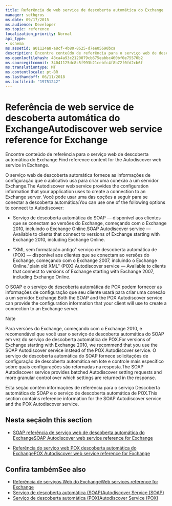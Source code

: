 ```yaml
---
title: Referência de web service de descoberta automática do Exchange
manager: sethgros
ms.date: 09/17/2015
ms.audience: Developer
ms.topic: reference
localization_priority: Normal
api_type:
- schema
ms.assetid: a01124a8-a8cf-4b80-8625-d7ee05690bca
description: Encontre conteúdo de referência para o serviço web de descoberta automática do Exchange.
ms.openlocfilehash: 48ca4a93c2120079cb675eabbc460bf0e75570b2
ms.sourcegitcommit: 34041125dc8c5f993b21cebfc4f8b72f0fd2cb6f
ms.translationtype: MT
ms.contentlocale: pt-BR
ms.lasthandoff: 06/11/2018
ms.locfileid: "19751242"
---
```

# <a name="autodiscover-web-service-reference-for-exchange"></a><span data-ttu-id="664ab-103">Referência de web service de descoberta automática do Exchange</span><span class="sxs-lookup"><span data-stu-id="664ab-103">Autodiscover web service reference for Exchange</span></span>

<span data-ttu-id="664ab-104">Encontre conteúdo de referência para o serviço web de descoberta automática do Exchange.</span><span class="sxs-lookup"><span data-stu-id="664ab-104">Find reference content for the Autodiscover web service in Exchange.</span></span>
  
<span data-ttu-id="664ab-105">O serviço web de descoberta automática fornece as informações de configuração que o aplicativo usa para criar uma conexão a um servidor Exchange.</span><span class="sxs-lookup"><span data-stu-id="664ab-105">The Autodiscover web service provides the configuration information that your application uses to create a connection to an Exchange server.</span></span> <span data-ttu-id="664ab-106">Você pode usar uma das opções a seguir para se conectar a descoberta automática:</span><span class="sxs-lookup"><span data-stu-id="664ab-106">You can use one of the following options to connect to Autodiscover:</span></span>
  
- <span data-ttu-id="664ab-107">Serviço de descoberta automática do SOAP — disponível aos clientes que se conectam ao versões do Exchange, começando com o Exchange 2010, incluindo o Exchange Online.</span><span class="sxs-lookup"><span data-stu-id="664ab-107">SOAP Autodiscover service —Available to clients that connect to versions of Exchange starting with Exchange 2010, including Exchange Online.</span></span>
    
- <span data-ttu-id="664ab-108">"XML sem formatação antigo" serviço de descoberta automática de (POX) — disponível aos clientes que se conectam ao versões do Exchange, começando com o Exchange 2007, incluindo o Exchange Online.</span><span class="sxs-lookup"><span data-stu-id="664ab-108">"plain old XML" (POX) Autodiscover service — Available to clients that connect to versions of Exchange starting with Exchange 2007, including Exchange Online.</span></span> 
    
<span data-ttu-id="664ab-109">O SOAP e o serviço de descoberta automática de POX podem fornecer as informações de configuração que seu cliente usará para criar uma conexão a um servidor Exchange.</span><span class="sxs-lookup"><span data-stu-id="664ab-109">Both the SOAP and the POX Autodiscover service can provide the configuration information that your client will use to create a connection to an Exchange server.</span></span>
  
> [!NOTE]
> <span data-ttu-id="664ab-110">Para versões do Exchange, começando com o Exchange 2010, é recomendável que você usar o serviço de descoberta automática do SOAP em vez do serviço de descoberta automática de POX.</span><span class="sxs-lookup"><span data-stu-id="664ab-110">For versions of Exchange starting with Exchange 2010, we recommend that you use the SOAP Autodiscover service instead of the POX Autodiscover service.</span></span> <span data-ttu-id="664ab-111">O serviço de descoberta automática do SOAP fornece solicitações de configuração de descoberta automática em lote e controle mais específico sobre quais configurações são retornadas na resposta.</span><span class="sxs-lookup"><span data-stu-id="664ab-111">The SOAP Autodiscover service provides batched Autodiscover setting requests and more granular control over which settings are returned in the response.</span></span> 
  
<span data-ttu-id="664ab-112">Esta seção contém informações de referência para o serviço Descoberta automática do SOAP e o serviço de descoberta automática de POX.</span><span class="sxs-lookup"><span data-stu-id="664ab-112">This section contains reference information for the SOAP Autodiscover service and the POX Autodiscover service.</span></span>
  
## <a name="in-this-section"></a><span data-ttu-id="664ab-113">Nesta seção</span><span class="sxs-lookup"><span data-stu-id="664ab-113">In this section</span></span>
<span data-ttu-id="664ab-114"><a name="bk_InThisSection"> </a></span><span class="sxs-lookup"><span data-stu-id="664ab-114"></span></span>

- [<span data-ttu-id="664ab-115">SOAP referência de serviço web de descoberta automática do Exchange</span><span class="sxs-lookup"><span data-stu-id="664ab-115">SOAP Autodiscover web service reference for Exchange</span></span>](soap-autodiscover-web-service-reference-for-exchange.md)
    
- [<span data-ttu-id="664ab-116">Referência do serviço web POX descoberta automática do Exchange</span><span class="sxs-lookup"><span data-stu-id="664ab-116">POX Autodiscover web service reference for Exchange</span></span>](pox-autodiscover-web-service-reference-for-exchange.md)
    
## <a name="see-also"></a><span data-ttu-id="664ab-117">Confira também</span><span class="sxs-lookup"><span data-stu-id="664ab-117">See also</span></span>

- [<span data-ttu-id="664ab-118">Referência de serviços Web do Exchange</span><span class="sxs-lookup"><span data-stu-id="664ab-118">Web services reference for Exchange</span></span>](web-services-reference-for-exchange.md)
- [<span data-ttu-id="664ab-119">Serviço de descoberta automática (SOAP)</span><span class="sxs-lookup"><span data-stu-id="664ab-119">Autodiscover Service (SOAP)</span></span>](http://msdn.microsoft.com/library/e24d1a1f-0d20-4bd9-ae4c-9112ecacea78%28Office.15%29.aspx)
- [<span data-ttu-id="664ab-120">Serviço de descoberta automática (POX)</span><span class="sxs-lookup"><span data-stu-id="664ab-120">Autodiscover Service (POX)</span></span>](http://msdn.microsoft.com/library/13c54de3-a91c-4424-8732-99dd8f2162ec%28Office.15%29.aspx)
    

